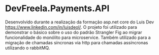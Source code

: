 # DevFreela.Payments.API
Desenvolvido durante a realização da formação asp.net core do Luis Dev https://www.linkedin.com/in/luisdeol/.
O projeto foi utilizado para demonstrar o básico sobre o uso do padrão Strangler Fig ao migrar funcionalidade do monólito para microservice.
Também utilizado para a migração de chamadas síncronas via http para chamadas assíncronas utilizando o rabbitMQ.
